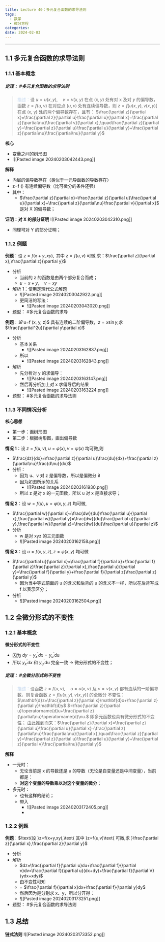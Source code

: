 ```yaml
---
title: Lecture 40：多元复合函数的求导法则
tags:
  - 数学
  - 微分方程
categories: 
date: 2024-02-03
---
```

---
## 1.1 多元复合函数的求导法则
### 1.1.1 基本概念
##### **定理**： #多元复合函数的求导法则
> <font color="#8db3e2"><font color="#c6d9f0">描述：</font></font>设 $u=u(x,y),\quad v=v(x,y)$ 在点 $(x,y)$ 处有对 x 及对 $y$ 的偏导数，函数 $z=f(u,\nu)$ 在对应点 $(u,\nu)$ 处有连续偏导数，则 $z=f[u(x,y),v(x,y)]$ 在点 (x, y) 处的两个偏导数存在，且有：
> $\frac{\partial z}{\partial x}=\frac{\partial z}{\partial u}\frac{\partial u}{\partial x}+\frac{\partial z}{\partial\nu}\frac{\partial v}{\partial x},\quad\frac{\partial z}{\partial y}=\frac{\partial z}{\partial u}\frac{\partial u}{\partial y}+\frac{\partial z}{\partial\nu}\frac{\partial\nu}{\partial y}$

**核心**
+ 变量之间的树形图
+ ![[Pasted image 20240203042443.png]]

**解释**
+ 内层的偏导数存在（类似于一元导函数的导数存在）
+ z=f () 有连续偏导数（比可微分的条件还强）
+ 其中：
	+ $\frac{\partial z}{\partial x}=\frac{\partial z}{\partial u}\frac{\partial u}{\partial x}+\frac{\partial z}{\partial\nu}\frac{\partial v}{\partial x}$ 是对 X 的偏导数；

**证明：对 X 的部分证明**
![[Pasted image 20240203042310.png]]
+ 同理可对 Y 的部分证明；

### 1.1.2 例题
**例题**：$\text{设 }z=f(x+y,xy),\text{ 其中 }z=f(u,v)\text{ 可微,求}$：$\frac{\partial z}{\partial x},\frac{\partial z}{\partial y}$
+ 分析
	+ 当前的 z 的函数是由两个部分复合而成；
	+ $u=x+y,\quad v=xy$
+ 解析 1：使用定理代公式解题
	+ ![[Pasted image 20240203042922.png]]
	+ 更简洁的写法：
		+ ![[Pasted image 20240203043020.png]]
+ 题型： #多元复合函数的求导 

**例题**：$设$ u=f (x, y, z)$ 具有连续的二阶偏导数，$z=x\sin y$,求 $\frac{\partial^2u}{\partial y\partial x}$
+ 分析
	+ 基本关系
		+ ![[Pasted image 20240203162837.png]]
	+ 所以
		+ ![[Pasted image 20240203162843.png]]
+ 解析
	+ 先分析对 y 的求偏导：
		+ ![[Pasted image 20240203163147.png]]
	+ 然后再分析加上对 x 求偏导后的结果
		+ ![[Pasted image 20240203163224.png]]
+ 题型： #多元复合函数的求导法则

### 1.1.3 不同情况分析
**核心思想**
+ 第一步：画树形图
+ 第二步：根据树形图，画出偏导数

**情况 1：**$\text{设 }z=f(u,v),u=\varphi(x),v=\psi(x)\text{ 均可微,则}$
+ $\frac{dz}{dx}=\frac{\partial z}{\partial u}\frac{du}{dx}+\frac{\partial z}{\partial\nu}\frac{d\nu}{dx}$
+ 分析：
	+ 因为 u、v 对 z 是偏导数，所以是偏微分 $\partial$
	+ 因为如图所示的关系
		+ ![[Pasted image 20240203161930.png]]
	+ 所以 z 是对 x 的一元函数，所以 u 对 x 是直接求导；

**情况 2：**$\text{设 }w=f(u),u=\varphi(x,y,z)\text{ 均可微},$
+ $\frac{\partial w}{\partial x}=\frac{dw}{du}\frac{\partial u}{\partial x},\frac{\partial w}{\partial y}=\frac{dw}{du}\frac{\partial u}{\partial y},\frac{\partial w}{\partial z}=\frac{dw}{du}\frac{\partial u}{\partial z}$
+ 分析
	+ w 是对 xyz 的三元函数
	+ ![[Pasted image 20240203162158.png]]

**情况 3：**$\text{设 }u=f(x,y,z),z=\varphi(x,y)\text{ 均可微}$
+ $\frac{\partial u}{\partial x}=\frac{\partial f}{\partial x}+\frac{\partial f}{\partial z}\frac{\partial z}{\partial x},\frac{\partial u}{\partial y}=\frac{\partial f}{\partial y}+\frac{\partial f}{\partial z}\frac{\partial z}{\partial y}$
	+ 因为当中等式前面的 u 的含义和后背的 u 的含义不一样，所以在后背写成 f 以表示区分；
+ 分析
	+ ![[Pasted image 20240203162504.png]]

## 1.2 全微分形式的不变性
### 1.2.1 基本概念
**微分形式的不变性**
+ 因为 ${dy}=y_{x}^{\prime}dx =y_u^{\prime}\mathrm{du}$
+ 所以 $y_{x}^{\prime}dx$ 和 $y_u^{\prime}\mathrm{du}$ 完全一致 -> 微分形式的不变性；

##### **定理**： #全微分形式的不变性
> <font color="#8db3e2"><font color="#c6d9f0">描述：</font></font>设函数 $z=f(u,v),\quad u=u(x,v)$ 及 $\nu=\nu(x,y)$ 都有连续的一阶偏导数，则复合函数 $z=f[u(x,y),v(x,y)]$ 的全微分
> 不变性：$\mathbf{d}z=\frac{\partial z}{\partial x}\mathbf{d}x+\frac{\partial z}{\partial y}\mathbf{d}y$ $=\frac{\partial z}{\partial u}\operatorname{d}u+\frac{\partial z}{\partial\nu}\operatorname{d}\nu.$
> 即多元函数也具有微分形式的不变性；
> 由此推到而来：$\frac{\partial z}{\partial x}=\frac{\partial z}{\partial u}\frac{\partial u}{\partial x}+\frac{\partial z}{\partial\nu}\frac{\partial\nu}{\partial x},\quad\frac{\partial z}{\partial y}=\frac{\partial z}{\partial u}\frac{\partial u}{\partial y}+\frac{\partial z}{\partial v}\frac{\partial\nu}{\partial y}$

**解释**
+ 一元时：
	+ 无论当前是 x 的导数还是 u 的导数（无论是自变量还是中间变量），当前都是：
	+ **对这个变量的导数乘以对这个变量的微分**；
+ 多元时：
	+ 也有这样的结论； 
	+ 带入
		+ ![[Pasted image 20240203172405.png]]
		+ 
### 1.2.2 例题   
**例题**：$\text{设 }z=f(x+y,xy),\text{ 其中 }z=f(u,v)\text{ 可微,求 }\frac{\partial z}{\partial x},\frac{\partial z}{\partial y}$
+ 分析
+ 解析
	+ $dz=\frac{\partial f}{\partial u}du+\frac{\partial f}{\partial v}dv=\frac{\partial f}{\partial u}(dx+dy)+\frac{\partial f}{\partial V}(ydx+xdy)$
	+ 由不变性可知
	+  = $\frac{\partial f}{\partial x}dx+\frac{\partial f}{\partial y}dy$
	+ 然后因为是分别求 x、y，所以分开得：
	+ ![[Pasted image 20240203173251.png]]
+ 题型： #多元复合函数的求导法则

## 1.3 总结
**链式法则**
![[Pasted image 20240203173352.png]]
